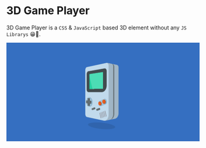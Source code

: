# 3D Game Player

3D Game Player is a `CSS` & `JavaScript` based 3D element without any `JS Librarys` 😁🤟.

[![3D Game Player](./assets/images/github-preview.png?raw=true "3D Game Player")](https://3d-game-player.netlify.app/)